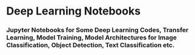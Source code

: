 # Deep Learning Notebooks
### Jupyter Notebooks for Some Deep Learning Codes, Transfer Learning, Model Training, Model Architectures for Image Classification, Object Detection, Text Classification etc. 
